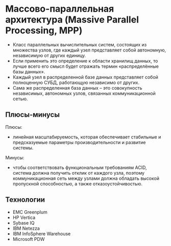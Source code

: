 # Массово-параллельная архитектура (Massive Parallel Processing, MPP)

- Класс параллельных вычислительных систем, состоящих из множества узлов, где каждый узел представляет собой автономную, независимую от других единицу.
- Если применить это определение к области хранилищ данных, то лучше всего его смысл будет отражать термин «распределённые базы данных».
- Каждый узел в распределенной базе данных представляет собой полноценную СУБД, работающую независимо от других. 
- Сама же распределенная база данных – это совокупность независимых, автономных узлов, связанных коммуникационной сетью.

## Плюсы-минусы

Плюсы:

- линейная масштабируемость, которая обеспечивает стабильные и предсказуемые параметры производительности и развитие системы.

Минусы:

- чтобы соответствовать функциональным требованиям ACID, система должна получить отклик от каждого узла, поэтому коммуникационная сеть между узлами должна обладать высокой пропускной способностью, а также отказоустойчивостью.

## Технологии

- EMC Greenplum
- HP Vertica
- Sybase IQ
- IBM Netezza
- IBM InfoSphere Warehouse
- Microsoft PDW
